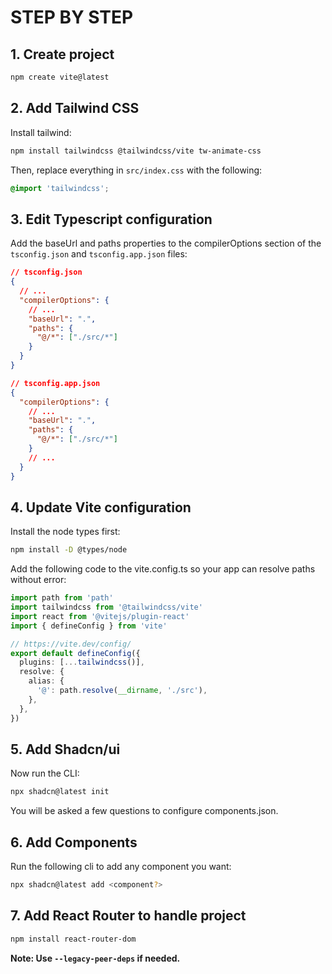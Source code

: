 # STEP BY STEP

## 1. Create project

```bash
npm create vite@latest
```

## 2. Add Tailwind CSS

Install tailwind:

```bash
npm install tailwindcss @tailwindcss/vite tw-animate-css
```

Then, replace everything in `src/index.css` with the following:

```css
@import 'tailwindcss';
```

## 3. Edit Typescript configuration

Add the baseUrl and paths properties to the compilerOptions section of the `tsconfig.json` and `tsconfig.app.json` files:

```json
// tsconfig.json
{
  // ...
  "compilerOptions": {
    // ...
    "baseUrl": ".",
    "paths": {
      "@/*": ["./src/*"]
    }
  }
}
```

```json
// tsconfig.app.json
{
  "compilerOptions": {
    // ...
    "baseUrl": ".",
    "paths": {
      "@/*": ["./src/*"]
    }
    // ...
  }
}
```

## 4. Update Vite configuration

Install the node types first:

```bash
npm install -D @types/node
```

Add the following code to the vite.config.ts so your app can resolve paths without error:

```ts
import path from 'path'
import tailwindcss from '@tailwindcss/vite'
import react from '@vitejs/plugin-react'
import { defineConfig } from 'vite'

// https://vite.dev/config/
export default defineConfig({
  plugins: [...tailwindcss()],
  resolve: {
    alias: {
      '@': path.resolve(__dirname, './src'),
    },
  },
})
```

## 5. Add Shadcn/ui

Now run the CLI:

```bash
npx shadcn@latest init
```

You will be asked a few questions to configure components.json.

## 6. Add Components

Run the following cli to add any component you want:

```bash
npx shadcn@latest add <component?>
```

## 7. Add React Router to handle project

```bash
npm install react-router-dom
```

**Note: Use `--legacy-peer-deps` if needed.**
